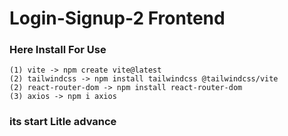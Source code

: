 # Login-Signup-2 Frontend

### Here Install For Use

```
(1) vite -> npm create vite@latest
(2) tailwindcss -> npm install tailwindcss @tailwindcss/vite
(2) react-router-dom -> npm install react-router-dom
(3) axios -> npm i axios

```

### its start Litle advance